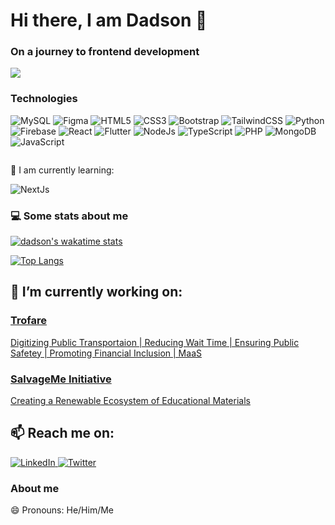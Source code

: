 # Hi there, I am Dadson 👋
### On a journey to frontend development
<p>
<img   src="https://github-readme-stats-sigma-five.vercel.app/api?username=papakowdadson&show_icons=true&theme=radical"/>
<!-- <img src="https://github-readme-stats.vercel.app/api/top-langs/?username=pee47kay&layout=compact"/> -->
</p>

### Technologies
<p>
<img  alt="MySQL" src="https://img.shields.io/badge/mysql-%2300f.svg?style=for-the-badge&logo=mysql&logoColor=white"/>

<!--
<img  alt="Adobe Photoshop" src="https://img.shields.io/badge/adobe%20photoshop-%2331A8FF.svg?style=for-the-badge&logo=adobe%20photoshop&logoColor=white"/>
-->
<img  alt="Figma" src="https://img.shields.io/badge/figma-%23F24E1E.svg?style=for-the-badge&logo=figma&logoColor=white"/>

<img  alt="HTML5" src="https://img.shields.io/badge/html5-%23E34F26.svg?style=for-the-badge&logo=html5&logoColor=white"/>

<img  alt="CSS3" src="https://img.shields.io/badge/css3-%231572B6.svg?style=for-the-badge&logo=css3&logoColor=white"/>

<img  alt="Bootstrap" src="https://img.shields.io/badge/bootstrap-%23563D7C.svg?style=for-the-badge&logo=bootstrap&logoColor=white"/>

<img  alt="TailwindCSS" src="https://img.shields.io/badge/tailwindcss-%23563D7C.svg?style=for-the-badge&logo=tailwindcss&logoColor=white"/>

<img  alt="Python" src="https://img.shields.io/badge/python-3670A0?style=for-the-badge&logo=python&logoColor=ffdd54"/>

<img  alt="Firebase" src="https://img.shields.io/badge/firebase-%23039BE5.svg?style=for-the-badge&logo=firebase"/>
  
<img  alt="React" src="https://img.shields.io/badge/react-%2320232a.svg?style=for-the-badge&logo=react&logoColor=%2361DAFB"/>

<img  alt="Flutter" src="https://img.shields.io/badge/flutter-%23563D7C.svg?style=for-the-badge&logo=flutter&logoColor=white"/>

<img  alt="NodeJs" src="https://img.shields.io/badge/Nodejs-%2320232a.svg?style=for-the-badge&logo=nodejs&logoColor=%2361DAFB"/>
<img  alt="TypeScript" src="https://img.shields.io/badge/TypeScript-%2320232a.svg?style=for-the-badge&logo=TypeScript&logoColor=%2361DAFB"/>
<img  alt="PHP" src="https://img.shields.io/badge/PHP-%2320232a.svg?style=for-the-badge&logo=PHP&logoColor=%2361DAFB"/>
<img  alt="MongoDB" src="https://img.shields.io/badge/MongoDB-%2320232a.svg?style=for-the-badge&logo=MongoDB&logoColor=%2361DAFB"/>
  
<img align="left" alt="JavaScript" src="https://img.shields.io/badge/javascript-%23323330.svg?style=for-the-badge&logo=javascript&logoColor=%23F7DF1E"/>


  
  
</p>
<br>

🌱 I am currently learning: 

<p>
  
<img  alt="NextJs" src="https://img.shields.io/badge/NextJS-%2320232a.svg?style=for-the-badge&logo=NextJS&logoColor=%2361DAFB"/>

</p>

### 💻 Some stats about me
<p>
  
[![dadson's wakatime stats](https://github-readme-stats.vercel.app/api/wakatime?username=papakowdadson&count_private=true&theme=cobalt&langs_count=10)](https://github.com/papakowdadson)

  [![Top Langs](https://github-readme-stats-sigma-five.vercel.app/api/top-langs/?username=papakowdadson&lang_count=10&theme=cobalt)](https://github.com/papakowdadson)
</p>


## 🔭 I’m currently working on:
<a href="https://play.google.com/store/apps/details?id=com.aimscommunity.trofare&hl=en_US">
  <h3>Trofare</h3>
  <p>Digitizing Public Transportaion | Reducing Wait Time | Ensuring Public Safetey | Promoting Financial Inclusion | MaaS </p>
</a>

<a href="https://i.ayo.ba/dQjW/salv">
  <h3>SalvageMe Initiative</h3>
  <p> Creating a Renewable Ecosystem of Educational Materials </p>
</a>



## 📫 Reach me on:
<a href="https://www.linkedin.com/in/papa-kow-dadson-57b80b182">
  <img alt=LinkedIn src="https://img.shields.io/badge/linkedin-%230077B5.svg?style=for-the-badge&logo=linkedin&logoColor=white"/>
</a>
<a href="https://twitter.com/papadadson56">
  <img alt=Twitter src="https://img.shields.io/badge/Twitter-%231DA1F2.svg?style=for-the-badge&logo=Twitter&logoColor=white"/>
</a>


### About me
😄 Pronouns: He/Him/Me

<!--
**pee47kay/pee47kay** is a ✨ _special_ ✨ repository because its `README.md` (this file) appears on your GitHub profile.

Here are some ideas to get you started:

- 🔭 I’m currently working on ...
- 🌱 I’m currently learning ...
- 👯 I’m looking to collaborate on ...
- 🤔 I’m looking for help with ...
- 💬 Ask me about ...
- 📫 How to reach me: ...
- 😄 Pronouns: ...
- ⚡ Fun fact: ...
-->
